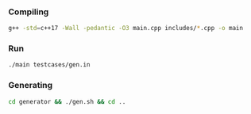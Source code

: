 ### Compiling

```bash
g++ -std=c++17 -Wall -pedantic -O3 main.cpp includes/*.cpp -o main
```

### Run
```bash
./main testcases/gen.in 
```

### Generating

```bash
cd generator && ./gen.sh && cd ..
```
